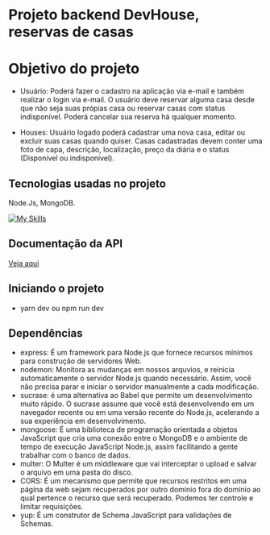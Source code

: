# Projeto backend DevHouse, reservas de casas

# Objetivo do projeto
- Usuário: Poderá fazer o cadastro na aplicação via e-mail e também realizar o
login via e-mail. O usuário deve reservar alguma casa desde que não seja suas própias
casa ou reservar casas com status indisponível. Poderá cancelar sua reserva há qualquer 
momento.

- Houses: Usuário logado poderá cadastrar uma nova casa, editar ou excluir suas
casas quando quiser. Casas cadastradas devem conter uma foto de capa, descrição,
localização, preço da diária e o status (Disponível ou indisponível).

## Tecnologias usadas no projeto
Node.Js, MongoDB.

[![My Skills](https://skillicons.dev/icons?i=nodejs,mongodb&perline=10)](https://skillicons.dev)


## Documentação da API
<a href="https://www.figma.com/proto/vEV0rVgzSQdCZaosJ38NOG/DOC-API-DEVHOUSE---BY%3A-Anderson-David?type=design&node-id=1-2&t=dpS9NyyqYMEjTogL-1&scaling=min-zoom&page-id=0%3A1&mode=design" target="_blank">Veja aqui</a>


## Iniciando o projeto
- yarn dev ou npm run dev


## Dependências
- express: É um framework para Node.js que fornece recursos mínimos para construção de servidores Web. 
- nodemon: Monitora as mudanças em nossos arquvios, e reinicia automaticamente o servidor Node.js quando necessário. Assim, você não precisa parar e iniciar o servidor manualmente a cada modificação.
- sucrase: é uma alternativa ao Babel que permite um desenvolvimento muito rápido. O sucrase assume que você está desenvolvendo em um navegador recente ou em uma versão recente do Node.js, acelerando a sua experiência em desenvolvimento.
- mongoose: É uma biblioteca de programação orientada a objetos JavaScript que cria uma conexão entre o MongoDB e o ambiente de tempo de execução JavaScript Node.js, assim
facilitando a gente trabalhar com o banco de dados.
- multer: O Multer é um middleware que vai interceptar o upload e salvar o arquivo em uma pasta do disco.
- CORS: É um mecanismo que permite que recursos restritos em uma página da web sejam recuperados por outro domínio fora do domínio ao qual pertence o recurso que será recuperado. Podemos ter controle e limitar requisições.
- yup: É um construtor de Schema JavaScript para validações de Schemas.
